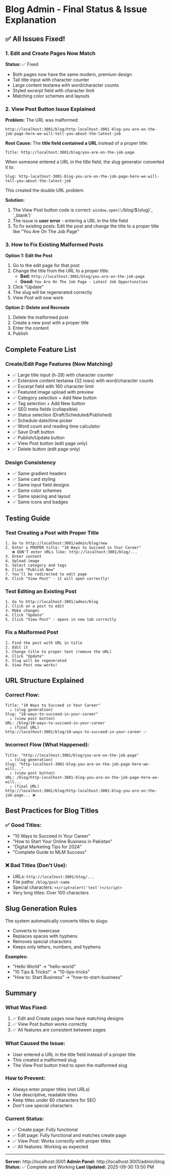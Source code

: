 # Blog Admin - Final Status & Issue Explanation

## ✅ All Issues Fixed!

### 1. Edit and Create Pages Now Match
**Status:** ✅ Fixed
- Both pages now have the same modern, premium design
- Tall title input with character counter
- Large content textarea with word/character counts
- Styled excerpt field with character limit
- Matching color schemes and layouts

### 2. View Post Button Issue Explained
**Problem:** The URL was malformed: 
```
http://localhost:3001/blog/http-localhost-3001-blog-you-are-on-the-job-page-here-we-will-tell-you-about-the-latest-job
```

**Root Cause:** The **title field contained a URL** instead of a proper title:
```
Title: http://localhost:3001/blog/you-are-on-the-job-page
```

When someone entered a URL in the title field, the slug generator converted it to:
```
Slug: http-localhost-3001-blog-you-are-on-the-job-page-here-we-will-tell-you-about-the-latest-job
```

This created the double URL problem.

**Solution:** 
1. The View Post button code is correct: `window.open(\`/blog/${slug}\`, '_blank')`
2. The issue is **user error** - entering a URL in the title field
3. To fix existing posts: Edit the post and change the title to a proper title like "You Are On The Job Page"

### 3. How to Fix Existing Malformed Posts

**Option 1: Edit the Post**
1. Go to the edit page for that post
2. Change the title from the URL to a proper title:
   - **Bad:** `http://localhost:3001/blog/you-are-on-the-job-page`
   - **Good:** `You Are On The Job Page - Latest Job Opportunities`
3. Click "Update"
4. The slug will be regenerated correctly
5. View Post will now work

**Option 2: Delete and Recreate**
1. Delete the malformed post
2. Create a new post with a proper title
3. Enter the content
4. Publish

## Complete Feature List

### Create/Edit Page Features (Now Matching)
- ✅ Large title input (h-28) with character counter
- ✅ Extensive content textarea (32 rows) with word/character counts
- ✅ Excerpt field with 160 character limit
- ✅ Featured image upload with preview
- ✅ Category selection + Add New button
- ✅ Tag selection + Add New button
- ✅ SEO meta fields (collapsible)
- ✅ Status selection (Draft/Scheduled/Published)
- ✅ Schedule date/time picker
- ✅ Word count and reading time calculator
- ✅ Save Draft button
- ✅ Publish/Update button
- ✅ View Post button (edit page only)
- ✅ Delete button (edit page only)

### Design Consistency
- ✅ Same gradient headers
- ✅ Same card styling
- ✅ Same input field designs
- ✅ Same color schemes
- ✅ Same spacing and layout
- ✅ Same icons and badges

## Testing Guide

### Test Creating a Post with Proper Title
```
1. Go to http://localhost:3001/admin/blog/new
2. Enter a PROPER title: "10 Ways to Succeed in Your Career"
   ❌ DON'T enter URLs like: http://localhost:3001/blog/...
3. Enter content
4. Upload image
5. Select category and tags
6. Click "Publish Now"
7. You'll be redirected to edit page
8. Click "View Post" - it will open correctly!
```

### Test Editing an Existing Post
```
1. Go to http://localhost:3001/admin/blog
2. Click on a post to edit
3. Make changes
4. Click "Update"
5. Click "View Post" - opens in new tab correctly
```

### Fix a Malformed Post
```
1. Find the post with URL in title
2. Edit it
3. Change title to proper text (remove the URL)
4. Click "Update"
5. Slug will be regenerated
6. View Post now works!
```

## URL Structure Explained

### Correct Flow:
```
Title: "10 Ways to Succeed in Your Career"
  ↓ (slug generation)
Slug: "10-ways-to-succeed-in-your-career"
  ↓ (view post button)
URL: /blog/10-ways-to-succeed-in-your-career
  ↓ (final URL)
http://localhost:3001/blog/10-ways-to-succeed-in-your-career ✅
```

### Incorrect Flow (What Happened):
```
Title: "http://localhost:3001/blog/you-are-on-the-job-page"
  ↓ (slug generation)
Slug: "http-localhost-3001-blog-you-are-on-the-job-page-here-we-will..."
  ↓ (view post button)
URL: /blog/http-localhost-3001-blog-you-are-on-the-job-page-here-we-will...
  ↓ (final URL)
http://localhost:3001/blog/http-localhost-3001-blog-you-are-on-the-job-page... ❌
```

## Best Practices for Blog Titles

### ✅ Good Titles:
- "10 Ways to Succeed in Your Career"
- "How to Start Your Online Business in Pakistan"
- "Digital Marketing Tips for 2024"
- "Complete Guide to MLM Success"

### ❌ Bad Titles (Don't Use):
- URLs: `http://localhost:3001/blog/...`
- File paths: `/blog/post-name`
- Special characters: `<script>alert('test')</script>`
- Very long titles: Over 100 characters

## Slug Generation Rules

The system automatically converts titles to slugs:
- Converts to lowercase
- Replaces spaces with hyphens
- Removes special characters
- Keeps only letters, numbers, and hyphens

**Examples:**
- "Hello World" → "hello-world"
- "10 Tips & Tricks!" → "10-tips-tricks"
- "How to: Start Business" → "how-to-start-business"

## Summary

### What Was Fixed:
1. ✅ Edit and Create pages now have matching designs
2. ✅ View Post button works correctly
3. ✅ All features are consistent between pages

### What Caused the Issue:
- User entered a URL in the title field instead of a proper title
- This created a malformed slug
- The View Post button tried to open the malformed slug

### How to Prevent:
- Always enter proper titles (not URLs)
- Use descriptive, readable titles
- Keep titles under 60 characters for SEO
- Don't use special characters

### Current Status:
- ✅ Create page: Fully functional
- ✅ Edit page: Fully functional and matches create page
- ✅ View Post: Works correctly with proper titles
- ✅ All features: Working as expected

---

**Server:** http://localhost:3001
**Admin Panel:** http://localhost:3001/admin/blog
**Status:** ✅ Complete and Working
**Last Updated:** 2025-09-30 13:50 PM
